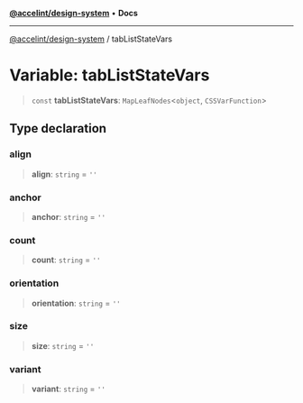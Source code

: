 [**@accelint/design-system**](../README.md) • **Docs**

***

[@accelint/design-system](../README.md) / tabListStateVars

# Variable: tabListStateVars

> `const` **tabListStateVars**: `MapLeafNodes`\<`object`, `CSSVarFunction`\>

## Type declaration

### align

> **align**: `string` = `''`

### anchor

> **anchor**: `string` = `''`

### count

> **count**: `string` = `''`

### orientation

> **orientation**: `string` = `''`

### size

> **size**: `string` = `''`

### variant

> **variant**: `string` = `''`
